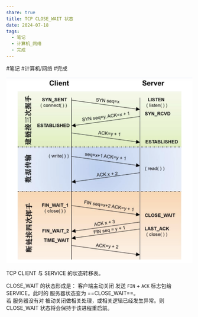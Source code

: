 ```yaml
---  
share: true  
title: TCP CLOSE_WAIT 状态  
date: 2024-07-18  
tags:  
  - 笔记  
  - 计算机_网络  
  - 完成  
---  
```

  
  
#笔记 #计算机/网络 #完成   
  
![800](./%E7%AD%86%E8%A8%98/%E8%A8%88%E7%AE%97%E6%A9%9F/%E7%B6%B2%E7%B5%A1/%E9%99%84%E4%BB%B6/TCP%20CLOSE_WAIT%20%E7%8A%B6%E6%80%81-2024_07_17_14_38_54.png)  
  
TCP CLIENT 与 SERVICE 的状态转移表。  
  
CLOSE_WAIT 的状态形成是： 客户端主动关闭 发送 `FIN` + `ACK` 标志包给 SERVICE。此时的 服务器状态变为 ==CLOSE_WAIT==。  
若 服务器没有对 被动关闭做相关处理，或相关逻辑已经发生异常。则 CLOSE_WAIT 状态将会保持于该进程重启前。